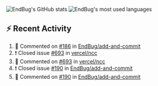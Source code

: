 ![EndBug's GitHub stats](https://github-readme-stats.vercel.app/api?username=endbug&show_icons=true&theme=dark)
![EndBug's most used languages](https://github-readme-stats.vercel.app/api/top-langs/?username=endbug&layout=compact&theme=dark)

## ⚡ Recent Activity

<!--START_SECTION:activity-->
1. 💬 Commented on [#186](https://github.com//EndBug/add-and-commit/issues/186) in [EndBug/add-and-commit](https://github.com//EndBug/add-and-commit)
2. ❗️ Closed issue [#693](https://github.com//vercel/ncc/issues/693) in [vercel/ncc](https://github.com//vercel/ncc)
3. 💬 Commented on [#693](https://github.com//vercel/ncc/issues/693) in [vercel/ncc](https://github.com//vercel/ncc)
4. ❗️ Closed issue [#190](https://github.com//EndBug/add-and-commit/issues/190) in [EndBug/add-and-commit](https://github.com//EndBug/add-and-commit)
5. 💬 Commented on [#190](https://github.com//EndBug/add-and-commit/issues/190) in [EndBug/add-and-commit](https://github.com//EndBug/add-and-commit)
<!--END_SECTION:activity-->
